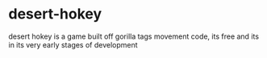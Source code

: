 # desert-hokey
desert hokey is a game built off gorilla tags movement code, its free and its in its very early stages of development 
